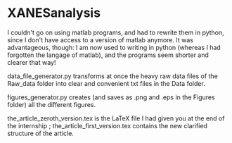 # XANESanalysis

I couldn't go on using matlab programs, and had to rewrite them in python, since I don't have access to a version of matlab anymore. It was advantageous, though: I am now used to writing in python (whereas I had forgotten the langage of matlab), and the programs seem shorter and clearer that way!

data_file_generator.py transforms at once the heavy raw data files of the Raw_data folder into clear and convenient txt files in the Data folder.

figures_generator.py creates (and saves as .png and .eps in the Figures folder) all the different figures.

the_article_zeroth_version.tex is the LaTeX file I had given you at the end of the internship ; the_article_first_version.tex contains the new clarified structure of the article.
